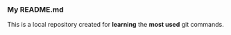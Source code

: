 ### My README.md
This is a local repository created for **learning** the **most used** git commands.
